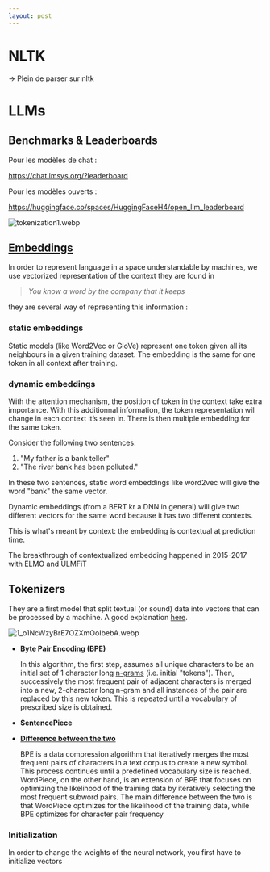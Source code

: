 ```yaml
---
layout: post
---
```

# NLTK

→ Plein de parser sur nltk

# LLMs

## Benchmarks & Leaderboards

Pour les modèles de chat :

https://chat.lmsys.org/?leaderboard

Pour les modèles ouverts : 

https://huggingface.co/spaces/HuggingFaceH4/open_llm_leaderboard

![tokenization1.webp](https://prod-files-secure.s3.us-west-2.amazonaws.com/51bb4b15-01f5-4b17-8e78-4c910f77218d/abfa9739-b5fd-46a3-9429-8ad637b2f7d0/tokenization1.webp)

## [Embeddings](https://geoffrey-geofe.medium.com/tokenization-vs-embedding-understanding-the-differences-and-their-importance-in-nlp-b62718b5964a)

In order to represent language in a space understandable by machines, we use vectorized representation of the context they are found in

> *You know a word by the company that it keeps*
> 

they are several way of representing this information : 

### static embeddings

Static models (like Word2Vec or GloVe) represent one token given all its neighbours in a given training dataset. The embedding is the same for one token in all context after training.

### dynamic embeddings

With the attention mechanism, the position of token in the context take extra importance. With this additionnal information, the token representation will change in each context it’s seen in. There is then multiple embedding for the same token.

Consider the following two sentences:

1. "My father is a bank teller"
2. "The river bank has been polluted."

In these two sentences, static word embeddings like word2vec will give the word "bank" the same vector.

Dynamic embeddings (from a BERT kr a DNN in general) will give two 
different vectors for the same word because it has two different 
contexts.

This is what's meant by context: the embedding is contextual at prediction time.

The breakthrough of contextualized embedding happened in 2015-2017 with ELMO and ULMFiT

## Tokenizers

They are a first model that split textual (or sound) data into vectors that can be processed by a machine. A good explanation [here](https://docs.mistral.ai/guides/tokenization/). 

![1_o1NcWzyBrE7OZXmOoIbebA.webp](https://prod-files-secure.s3.us-west-2.amazonaws.com/51bb4b15-01f5-4b17-8e78-4c910f77218d/ae10abe7-5f3f-4c24-a859-051a18dea4ca/1_o1NcWzyBrE7OZXmOoIbebA.webp)

- **Byte Pair Encoding (BPE)**
    
    In this algorithm, the first step, assumes all unique characters to be an initial set of 1 character long [n-grams](https://en.wikipedia.org/wiki/N-grams) (i.e.  initial "tokens"). Then, successively the most frequent pair of adjacent characters is merged into a new, 2-character long n-gram and all instances of the pair are replaced by this new token. This is repeated until a vocabulary of prescribed size is obtained.
    
- **SentencePiece**
    
    
- [**Difference between the two**](https://www.activeloop.ai/resources/glossary/sentence-piece/)
    
    BPE is a data compression algorithm that iteratively merges the most frequent pairs of characters in a text corpus to create a new symbol. This process continues until a predefined vocabulary size is reached. WordPiece, on the other hand, is an extension of BPE that focuses on optimizing the likelihood of the training data by iteratively selecting the most frequent subword pairs. The main difference between the two is that WordPiece optimizes for the likelihood of the training data, while BPE optimizes for character pair frequency
    

### Initialization

In order to change the weights of the neural network, you first have to initialize vectors